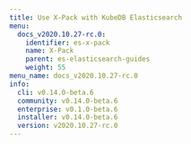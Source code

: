 ```yaml
---
title: Use X-Pack with KubeDB Elasticsearch
menu:
  docs_v2020.10.27-rc.0:
    identifier: es-x-pack
    name: X-Pack
    parent: es-elasticsearch-guides
    weight: 55
menu_name: docs_v2020.10.27-rc.0
info:
  cli: v0.14.0-beta.6
  community: v0.14.0-beta.6
  enterprise: v0.1.0-beta.6
  installer: v0.14.0-beta.6
  version: v2020.10.27-rc.0
---
```


